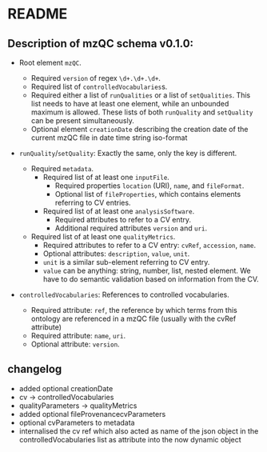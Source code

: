 # README

## Description of mzQC schema v0.1.0:

- Root element `mzQC`.
    - Required `version` of regex `\d+.\d+.\d+`.
    - Required list of `controlledVocabularies`s.
    - Required either a list of `runQualities` or a list of `setQualities`. This list needs to have at least one element, while an unbounded maximum is allowed. These lists of both `runQuality` and `setQuality` can be present simultaneously.
    - Optional element `creationDate` describing the creation date of the current mzQC file in date time string iso-format

- `runQuality`/`setQuality`: Exactly the same, only the key is different.
    - Required `metadata`.
        - Required list of at least one `inputFile`.
            - Required properties `location` (URI), `name`, and `fileFormat`.
            - Optional list of `fileProperties`, which contains elements referring to CV entries.
        - Required list of at least one `analysisSoftware`.
            - Required attributes to refer to a CV entry.
            - Additional required attributes `version` and `uri`.
    - Required list of at least one `qualityMetrics`.
        - Required attributes to refer to a CV entry: `cvRef`, `accession`, `name`.
        - Optional attributes: `description`, `value`, `unit`.
        - `unit` is a similar sub-element referring to CV entry.
        - `value` can be anything: string, number, list, nested element. We have to do semantic validation based on information from the CV.

- `controlledVocabularies`: References to controlled vocabularies.
    - Required attribute: `ref`, the reference by which terms from this ontology are referenced in a mzQC file (usually with the cvRef attribute) 
    - Required attribute: `name`, `uri`.
    - Optional attribute: `version`.


## changelog 
 - added optional creationDate
 - cv -> controlledVocabularies
 - qualityParameters -> qualityMetrics
 - added optional fileProvenancecvParameters
 - optional cvParameters to metadata
 - internalised the cv ref which also acted as name of the json object in the controlledVocabularies list as attribute into the now dynamic object